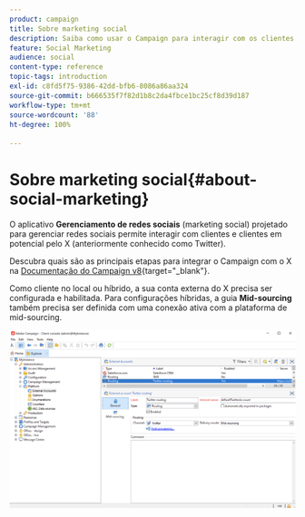 ```yaml
---
product: campaign
title: Sobre marketing social
description: Saiba como usar o Campaign para interagir com os clientes via Twitter
feature: Social Marketing
audience: social
content-type: reference
topic-tags: introduction
exl-id: c8fd5f75-9386-42dd-bfb6-8086a86aa324
source-git-commit: b666535f7f82d1b8c2da4fbce1bc25cf8d39d187
workflow-type: tm+mt
source-wordcount: '88'
ht-degree: 100%

---
```


# Sobre marketing social{#about-social-marketing}

O aplicativo **Gerenciamento de redes sociais** (marketing social) projetado para gerenciar redes sociais permite interagir com clientes e clientes em potencial pelo X (anteriormente conhecido como Twitter).

Descubra quais são as principais etapas para integrar o Campaign com o X na [Documentação do Campaign v8](https://experienceleague.adobe.com/docs/campaign/campaign-v8/connect/ac-tw.html?lang=pt-BR){target="_blank"}.

Como cliente no local ou híbrido, a sua conta externa do X precisa ser configurada e habilitada. Para configurações híbridas, a guia **Mid-sourcing** também precisa ser definida com uma conexão ativa com a plataforma de mid-sourcing.

![](assets/tw-external-account.png)
